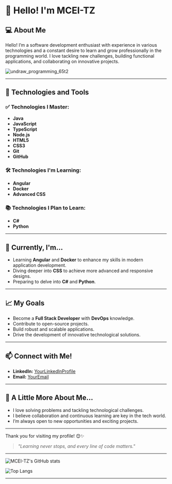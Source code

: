 <!--
**MCEI-TZ/MCEI-TZ** is a ✨ _special_ ✨ repository because its `README.md` (this file) appears on your GitHub profile.

Here are some ideas to get you started:

- 🔭 I’m currently working on ...
- 🌱 I’m currently learning ...
- 👯 I’m looking to collaborate on ...
- 🤔 I’m looking for help with ...
- 💬 Ask me about ...
- 📫 How to reach me: ...
- 😄 Pronouns: ...
- ⚡ Fun fact: ...
-->

# 👋 **Hello! I'm MCEI-TZ**

## 💻 **About Me**  
Hello! I’m a software development enthusiast with experience in various technologies and a constant desire to learn and grow professionally in the programming world. I love tackling new challenges, building functional applications, and collaborating on innovative projects.

![undraw_programming_65t2](https://github.com/user-attachments/assets/aa0a09d3-9db3-4fca-b4eb-5e4d7964b89c)

---

## 🚀 **Technologies and Tools**  
### ✅ **Technologies I Master:**  
- **Java**  
- **JavaScript**  
- **TypeScript**  
- **Node.js**  
- **HTML5**  
- **CSS3** 
- **Git**  
- **GitHub**  

### 🛠️ **Technologies I'm Learning:**  
- **Angular**  
- **Docker**  
- **Advanced CSS**  

### 📚 **Technologies I Plan to Learn:**  
- **C#**  
- **Python**  

---

## 🌱 **Currently, I'm...**  
- Learning **Angular** and **Docker** to enhance my skills in modern application development.  
- Diving deeper into **CSS** to achieve more advanced and responsive designs.  
- Preparing to delve into **C#** and **Python**.  

---

## 📈 **My Goals**  
- Become a **Full Stack Developer** with **DevOps** knowledge.  
- Contribute to open-source projects.  
- Build robust and scalable applications.  
- Drive the development of innovative technological solutions.  

---

## 📫 **Connect with Me!**   
- **LinkedIn:** [YourLinkedInProfile](#)  
- **Email:** [YourEmail](#)  

---

## 🎯 **A Little More About Me...**  
- I love solving problems and tackling technological challenges.  
- I believe collaboration and continuous learning are key in the tech world.  
- I’m always open to new opportunities and exciting projects.  

---

Thank you for visiting my profile! 😊✨  

> *"Learning never stops, and every line of code matters."*

---
![MCEI-TZ's GitHub stats](https://github-readme-stats.vercel.app/api?username=MCEI-TZ&show_icons=true&theme=merko)    

![Top Langs](https://github-readme-stats.vercel.app/api/top-langs/?username=anuraghazra&layout=compact&show_icons=true&theme=merko)

---
